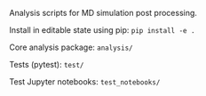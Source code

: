Analysis scripts for MD simulation post processing.

Install in editable state using pip:
`pip install -e .`

Core analysis package:
`analysis/`

Tests (pytest):
`test/`

Test Jupyter notebooks:
`test_notebooks/`
